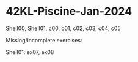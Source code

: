 # 42KL-Piscine-Jan-2024
Shell00, Shell01, c00, c01, c02, c03, c04, c05

Missing/incomplete exercises:

Shell01: ex07, ex08
